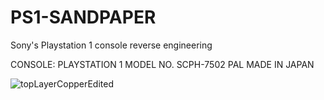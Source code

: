 # PS1-SANDPAPER
Sony's Playstation 1 console reverse engineering

CONSOLE: PLAYSTATION 1
MODEL NO. SCPH-7502  PAL
MADE IN JAPAN


![topLayerCopperEdited](https://github.com/Lawrence090823/PS1-SANDSTORM/assets/163355889/e02c0fe5-1a67-4c00-b6d9-0142c7aefc99)

